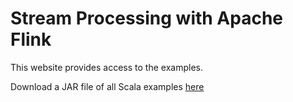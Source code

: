 # Stream Processing with Apache Flink

This website provides access to the examples.

Download a JAR file of all Scala examples [here](./download/streaming-with-flink-scala.jar)
